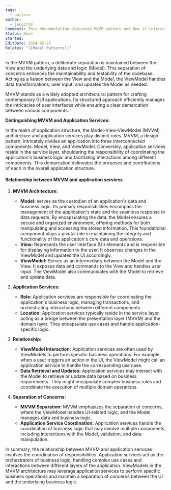 ```yaml
---
tags:
  - pattern
author:
  - jacgit18
Comments: This documentation discusses MVVM pattern and how it interacts with application services.
Status: Done
Started: 
EditDate: 2024-02-26
Relates: "[[Model Patterns]]"
---
```

In the MVVM pattern, a deliberate separation is maintained between the View and the underlying data and logic (Model). This separation of concerns enhances the maintainability and testability of the codebase. Acting as a liaison between the View and the Model, the ViewModel handles data transformations, user input, and updates the Model as needed.

MVVM stands as a widely adopted architectural pattern for crafting contemporary GUI applications. Its structured approach efficiently manages the intricacies of user interfaces while ensuring a clear demarcation between various components.

**Distinguishing MVVM and Application Services:**

In the realm of application structure, the Model-View-ViewModel (MVVM) architecture and application services play distinct roles. MVVM, a design pattern, intricately divides an application into three interconnected components: Model, View, and ViewModel. Conversely, application services reside in the service layer, shouldering the responsibility of coordinating the application's business logic and facilitating interactions among different components. This demarcation delineates the purposes and contributions of each in the overall application structure.
  
#### Relationship between MVVM and application services  
  
1. **MVVM Architecture:**  
	- **Model:** serves as the custodian of an application's data and business logic. Its primary responsibilities encompass the management of the application's state and the seamless response to data requests. By encapsulating the data, the Model ensures a secure and organized environment, offering methods for both manipulating and accessing the stored information. This foundational component plays a pivotal role in maintaining the integrity and functionality of the application's core data and operations.
	- **View:** Represents the user interface (UI) elements and is responsible for displaying information to the user. It observes changes in the ViewModel and updates the UI accordingly.  
	- **ViewModel:** Serves as an intermediary between the Model and the View. It exposes data and commands to the View and handles user input. The ViewModel also communicates with the Model to retrieve and update data.  
2. **Application Services:**  
	- **Role:** Application services are responsible for coordinating the application's business logic, managing transactions, and orchestrating interactions between different components.  
	- **Location:** Application services typically reside in the service layer, acting as a bridge between the presentation layer (MVVM) and the domain layer. They encapsulate use cases and handle application-specific logic.  
  
3. **Relationship:**  
	- **ViewModel Interaction:** Application services are often used by ViewModels to perform specific business operations. For example, when a user triggers an action in the UI, the ViewModel might call an application service to handle the corresponding use case.  
	- **Data Retrieval and Updates:** Application services may interact with the Model to retrieve or update data based on business requirements. They might encapsulate complex business rules and coordinate the execution of multiple domain operations.  
  
4. **Separation of Concerns:**  
	- **MVVM Separation:** MVVM emphasizes the separation of concerns, where the ViewModel handles UI-related logic, and the Model manages data and business logic.  
	- **Application Service Coordination:** Application services handle the coordination of business logic that may involve multiple components, including interactions with the Model, validation, and data manipulation.  
  
In summary, the relationship between MVVM and application services involves the coordination of responsibilities. Application services act as the orchestrators of business logic, handling complex use cases and interactions between different layers of the application. ViewModels in the MVVM architecture may leverage application services to perform specific business operations and maintain a separation of concerns between the UI and the underlying business logic.
